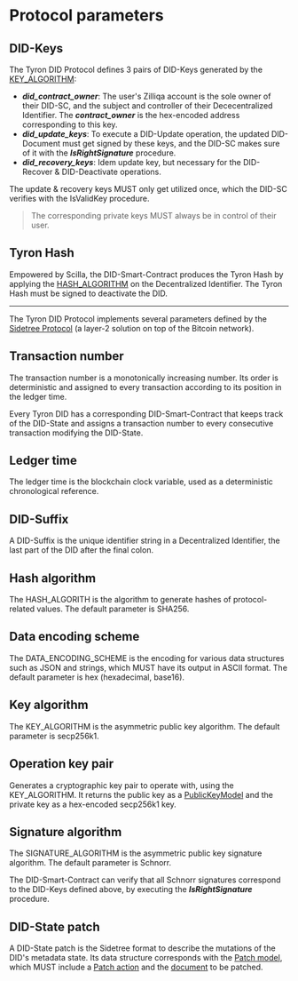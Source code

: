 # Protocol parameters

## DID-Keys

The Tyron DID Protocol defines 3 pairs of DID-Keys generated by the [KEY_ALGORITHM](./protocol-parameters.md):

- ***did_contract_owner***: The user's Zilliqa account is the sole owner of their DID-SC, and the subject and controller of their Dececentralized Identifier. The ***contract_owner*** is the hex-encoded address corresponding to this key.
- ***did_update_keys***: To execute a DID-Update operation, the updated DID-Document must get signed by these keys, and the DID-SC makes sure of it with the ***IsRightSignature*** procedure.
- ***did_recovery_keys***: Idem update key, but necessary for the DID-Recover & DID-Deactivate operations.

The update & recovery keys MUST only get utilized once, which the DID-SC verifies with the IsValidKey procedure.

> The corresponding private keys MUST always be in control of their user.

## Tyron Hash

Empowered by Scilla, the DID-Smart-Contract produces the Tyron Hash by applying the [HASH_ALGORITHM](#hash-algorithm) on the Decentralized Identifier. The Tyron Hash must be signed to deactivate the DID. 

---

The Tyron DID Protocol implements several parameters defined by the [Sidetree Protocol](https://identity.foundation/sidetree/spec/) (a layer-2 solution on top of the Bitcoin network).

## Transaction number

The transaction number is a monotonically increasing number. Its order is deterministic and assigned to every transaction according to its position in the ledger time.

Every Tyron DID has a corresponding DID-Smart-Contract that keeps track of the DID-State and assigns a transaction number to every consecutive transaction modifying the DID-State.

## Ledger time

The ledger time is the blockchain clock variable, used as a deterministic chronological reference.

## DID-Suffix

A DID-Suffix is the unique identifier string in a Decentralized Identifier, the last part of the DID after the final colon.

## Hash algorithm

The HASH_ALGORITH is the algorithm to generate hashes of protocol-related values. The default parameter is SHA256.

## Data encoding scheme

The DATA_ENCODING_SCHEME is the encoding for various data structures such as JSON and strings, which MUST have its output in ASCII format. The default parameter is hex (hexadecimal, base16).

## Key algorithm

The KEY_ALGORITHM is the asymmetric public key algorithm. The default parameter is secp256k1.

## Operation key pair

Generates a cryptographic key pair to operate with, using the KEY_ALGORITHM. It returns the public key as a [PublicKeyModel](./implementation/models.md#public-key-model) and the private key as a hex-encoded secp256k1 key.

## Signature algorithm

The SIGNATURE_ALGORITHM is the asymmetric public key signature algorithm. The default parameter is Schnorr.

The DID-Smart-Contract can verify that all Schnorr signatures correspond to the DID-Keys defined above, by executing the ***IsRightSignature*** procedure.

## DID-State patch

A DID-State patch is the Sidetree format to describe the mutations of the DID's metadata state. Its data structure corresponds with the [Patch model](./implementation/models.md#patch-model), which MUST include a [Patch action](./implementation/models.md#patch-action) and the [document](./implementation/models.md#document-model) to be patched.
